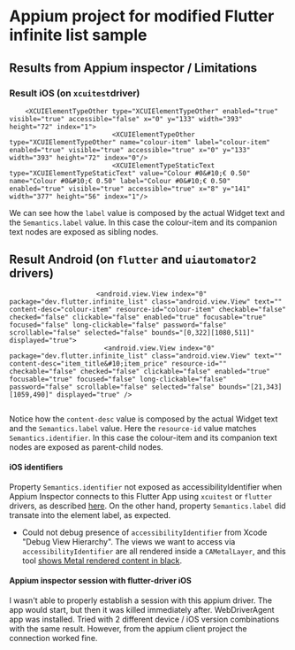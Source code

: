 # Appium project for modified Flutter infinite list sample



## Results from Appium inspector / Limitations

### Result iOS (on `xcuitest`driver)
```
    <XCUIElementTypeOther type="XCUIElementTypeOther" enabled="true" visible="true" accessible="false" x="0" y="133" width="393" height="72" index="1">
                          <XCUIElementTypeOther type="XCUIElementTypeOther" name="colour-item" label="colour-item" enabled="true" visible="true" accessible="true" x="0" y="133" width="393" height="72" index="0"/>
                          <XCUIElementTypeStaticText type="XCUIElementTypeStaticText" value="Colour #0&#10;€ 0.50" name="Colour #0&#10;€ 0.50" label="Colour #0&#10;€ 0.50" enabled="true" visible="true" accessible="true" x="8" y="141" width="377" height="56" index="1"/>        
```
We can see how the `label` value is composed by the actual Widget text and the `Semantics.label` value. In this case the colour-item and its companion text nodes are exposed as sibling nodes.

## Result Android (on `flutter` and `uiautomator2` drivers)
```
                      <android.view.View index="0" package="dev.flutter.infinite_list" class="android.view.View" text="" content-desc="colour-item" resource-id="colour-item" checkable="false" checked="false" clickable="false" enabled="true" focusable="true" focused="false" long-clickable="false" password="false" scrollable="false" selected="false" bounds="[0,322][1080,511]" displayed="true">
                        <android.view.View index="0" package="dev.flutter.infinite_list" class="android.view.View" text="" content-desc="item_title&#10;item_price" resource-id="" checkable="false" checked="false" clickable="false" enabled="true" focusable="true" focused="false" long-clickable="false" password="false" scrollable="false" selected="false" bounds="[21,343][1059,490]" displayed="true" />
                 

```
Notice how the `content-desc` value is composed by the actual Widget text and the `Semantics.label` value. Here the `resource-id` value matches `Semantics.identifier`. In this case the colour-item and its companion text nodes are exposed as parent-child nodes.

#### iOS identifiers
Property `Semantics.identifier` not exposed as accessibilityIdentifier when Appium Inspector connects to this Flutter App using `xcuitest` or `flutter` drivers, as described [here](https://forums.developer.apple.com/forums/thread/743902). On the other hand, property `Semantics.label` did transate into the element label, as expected.

- Could not debug presence of `accessibilityIdentifier` from Xcode "Debug View Hierarchy". The views we want to access via `accessibilityIdentifier` are all rendered inside a `CAMetalLayer`, and this tool [shows Metal rendered content in black](https://forums.developer.apple.com/forums/thread/743902). 

#### Appium inspector session with flutter-driver iOS
I wasn't able to properly establish a session with this appium driver. The app would start, but then it was killed immediately after. WebDriverAgent app was installed. Tried with 2 different device / iOS version combinations with the same result. However, from the appium client project the connection worked fine.


